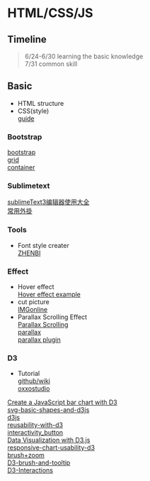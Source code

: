 # HTML/CSS/JS  

## Timeline  
> 6/24-6/30 learning the basic knowledge  
> 7/31 common skill  

## Basic  
* HTML structure  
* CSS(style)  
[guide](https://www.youtube.com/watch?v=YnSmOQF5Lwk)  

### Bootstrap  
[bootstrap](https://bootstrap.hexschool.com/)  
[grid](https://learnku.com/articles/21215)  
[container](https://pjchender.blogspot.com/2017/10/bs-bootstrap-4-custom-container-and.html)  

### Sublimetext  
[sublimeText3编辑器使用大全](http://caibaojian.com/fe-weekly-20171113.html)  
[常用外掛](https://codertw.com/%E8%BB%9F%E9%AB%94%E9%96%8B%E7%99%BC%E5%B7%A5%E5%85%B7/24530/)

### Tools  
* Font style creater  
[ZHENBI](http://jiqie.zhenbi.com/a/34.htm)  

### Effect    
* Hover effect  
[Hover effect example](https://miketricking.github.io/bootstrap-image-hover/)  
* cut picture  
[IMGonline](https://www.imgonline.com.ua/eng/cut-photo-into-pieces-result.php) 
* Parallax Scrolling Effect  
[Parallax Scrolling](https://www.justinmind.com/blog/20-must-see-examples-parallax-effect-websites/)  
[parallax](https://mdbootstrap.com/docs/jquery/css/parallax/)  
[parallax plugin](https://www.itread01.com/content/1538487496.html)  

### D3  
* Tutorial  
[github/wiki](https://github.com/d3/d3/wiki/Tutorials)  
[oxxostudio](https://www.oxxostudio.tw/list.html)  

[Create a JavaScript bar chart with D3](https://www.creativebloq.com/javascript/create-javascript-bar-chart-d3-9134563)  
[svg-basic-shapes-and-d3js](https://www.dashingd3js.com/svg-basic-shapes-and-d3js)  
[d3js](https://www.tutorialsteacher.com/d3js)  
[reusability-with-d3](https://bocoup.com/blog/reusability-with-d3)  
[interactivity_button](https://www.d3-graph-gallery.com/graph/interactivity_button.html)  
[Data Visualization with D3.js](https://www.youtube.com/watch?v=_8V5o2UHG0E)  
[responsive-chart-usability-d3](https://webkid.io/blog/responsive-chart-usability-d3/)  
[brush+zoom](http://lai24862.blogspot.com/2016/08/focuscontext-via-brushing.html)  
[D3-brush-and-tooltip](http://wrobstory.github.io/2013/11/D3-brush-and-tooltip.html)  
[D3-Interactions](http://web.cse.ohio-state.edu/~shen.94/5544/Slides/D3-Interactions.pdf)  